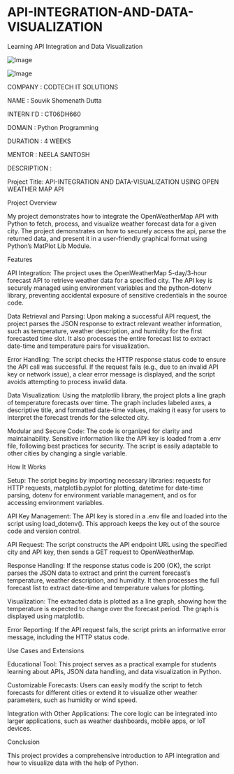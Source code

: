 # API-INTEGRATION-AND-DATA-VISUALIZATION

Learning API Integration and Data Visualization

![Image](https://github.com/user-attachments/assets/417f1b00-134c-42cd-ba97-3e6ad9bd8d2e)

![Image](https://github.com/user-attachments/assets/3bebd73e-03e2-4051-86e0-9dd5b5eed63a)

COMPANY : CODTECH IT SOLUTIONS

NAME : Souvik Shomenath Dutta

INTERN I'D : CT06DH660

DOMAIN : Python Programming

DURATION : 4 WEEKS

MENTOR : NEELA SANTOSH

DESCRIPTION : 

Project Title: API-INTEGRATION AND DATA-VISUALIZATION USING OPEN WEATHER MAP API

Project Overview

My project demonstrates how to integrate the OpenWeatherMap API with Python to fetch, process, and visualize weather forecast data for a given city. The project demonstrates on how to securely access the api, parse the returned data, and present it in a user-friendly graphical format using Python’s MatPlot Lib Module.

Features

API Integration:
The project uses the OpenWeatherMap 5-day/3-hour forecast API to retrieve weather data for a specified city. The API key is securely managed using environment variables and the python-dotenv library, preventing accidental exposure of sensitive credentials in the source code.

Data Retrieval and Parsing:
Upon making a successful API request, the project parses the JSON response to extract relevant weather information, such as temperature, weather description, and humidity for the first forecasted time slot. It also processes the entire forecast list to extract date-time and temperature pairs for visualization.

Error Handling:
The script checks the HTTP response status code to ensure the API call was successful. If the request fails (e.g., due to an invalid API key or network issue), a clear error message is displayed, and the script avoids attempting to process invalid data.

Data Visualization:
Using the matplotlib library, the project plots a line graph of temperature forecasts over time. The graph includes labeled axes, a descriptive title, and formatted date-time values, making it easy for users to interpret the forecast trends for the selected city.

Modular and Secure Code:
The code is organized for clarity and maintainability. Sensitive information like the API key is loaded from a .env file, following best practices for security. The script is easily adaptable to other cities by changing a single variable.

How It Works

Setup:
The script begins by importing necessary libraries: requests for HTTP requests, matplotlib.pyplot for plotting, datetime for date-time parsing, dotenv for environment variable management, and os for accessing environment variables.

API Key Management:
The API key is stored in a .env file and loaded into the script using load_dotenv(). This approach keeps the key out of the source code and version control.

API Request:
The script constructs the API endpoint URL using the specified city and API key, then sends a GET request to OpenWeatherMap.

Response Handling:
If the response status code is 200 (OK), the script parses the JSON data to extract and print the current forecast’s temperature, weather description, and humidity. It then processes the full forecast list to extract date-time and temperature values for plotting.

Visualization:
The extracted data is plotted as a line graph, showing how the temperature is expected to change over the forecast period. The graph is displayed using matplotlib.

Error Reporting:
If the API request fails, the script prints an informative error message, including the HTTP status code.

Use Cases and Extensions

Educational Tool:
This project serves as a practical example for students learning about APIs, JSON data handling, and data visualization in Python.

Customizable Forecasts:
Users can easily modify the script to fetch forecasts for different cities or extend it to visualize other weather parameters, such as humidity or wind speed.

Integration with Other Applications:
The core logic can be integrated into larger applications, such as weather dashboards, mobile apps, or IoT devices.

Conclusion

This project provides a comprehensive introduction to API integration and how to visualize data with the help of Python.
